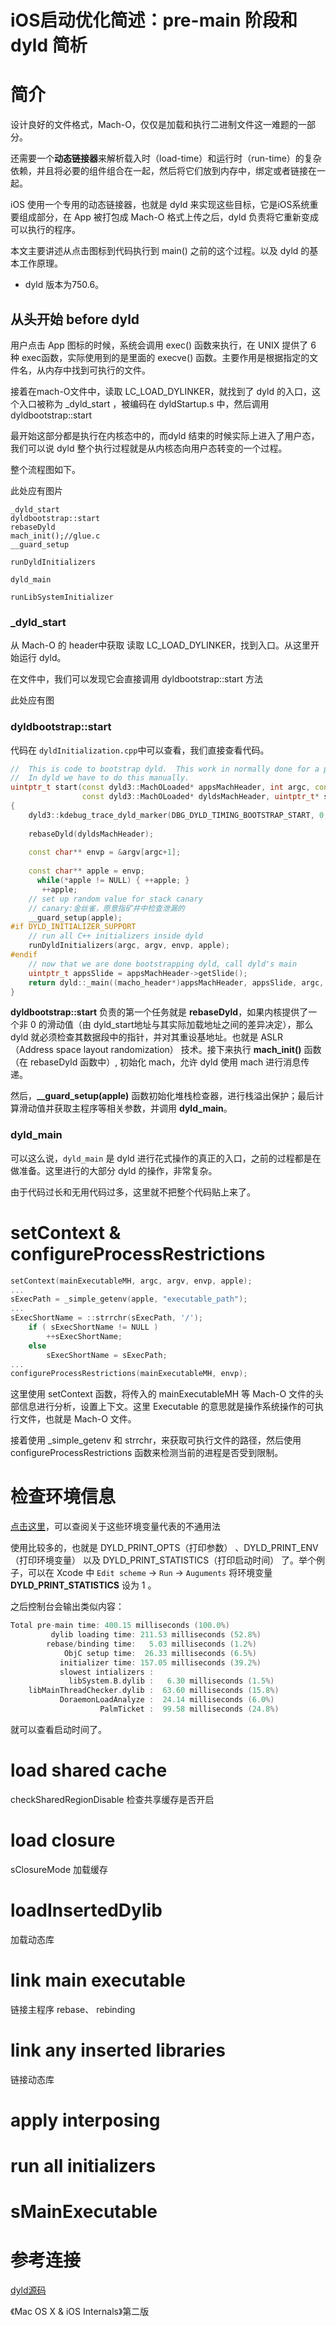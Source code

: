 # iOS启动优化简述：pre-main 阶段和 dyld 简析


# 简介

设计良好的文件格式，Mach-O，仅仅是加载和执行二进制文件这一难题的一部分。

还需要一个**动态链接器**来解析载入时（load-time）和运行时（run-time）的复杂依赖，并且将必要的组件组合在一起，然后将它们放到内存中，绑定或者链接在一起。

iOS 使用一个专用的动态链接器，也就是 dyld 来实现这些目标，它是iOS系统重要组成部分，在 App 被打包成 Mach-O 格式上传之后，dyld 负责将它重新变成可以执行的程序。

本文主要讲述从点击图标到代码执行到 main() 之前的这个过程。以及 dyld 的基本工作原理。

<!--它是如何链接和绑定符号的，还有苹果最重要的组件之一 ———— `CoreSymbolication`。
以及dyld3提出的共享缓存-dyld shared cache。-->


* dyld 版本为750.6。




## 从头开始 before dyld



用户点击 App 图标的时候，系统会调用 exec() 函数来执行，在 UNIX 提供了 6 种 exec函数，实际使用到的是里面的 execve() 函数。主要作用是根据指定的文件名，从内存中找到可执行的文件。

接着在mach-O文件中，读取 LC_LOAD_DYLINKER，就找到了 dyld 的入口，这个入口被称为 _dyld_start ，被编码在 dyldStartup.s 中，然后调用 dyldbootstrap::start

最开始这部分都是执行在内核态中的，而dyld 结束的时候实际上进入了用户态，我们可以说 dyld 整个执行过程就是从内核态向用户态转变的一个过程。

整个流程图如下。

此处应有图片

```
_dyld_start
dyldbootstrap::start
rebaseDyld
mach_init();//glue.c
__guard_setup

runDyldInitializers

dyld_main

runLibSystemInitializer

```




### _dyld_start

从 Mach-O 的 header中获取 读取 LC_LOAD_DYLINKER，找到入口。从这里开始运行 dyld。

在文件中，我们可以发现它会直接调用 dyldbootstrap::start 方法

此处应有图


### dyldbootstrap::start

代码在 `dyldInitialization.cpp`中可以查看，我们直接查看代码。

```C++
//  This is code to bootstrap dyld.  This work in normally done for a program by dyld and crt.
//  In dyld we have to do this manually.
uintptr_t start(const dyld3::MachOLoaded* appsMachHeader, int argc, const char* argv[],
				const dyld3::MachOLoaded* dyldsMachHeader, uintptr_t* startGlue)
{
    dyld3::kdebug_trace_dyld_marker(DBG_DYLD_TIMING_BOOTSTRAP_START, 0, 0, 0, 0);
    
    rebaseDyld(dyldsMachHeader);
    
    const char** envp = &argv[argc+1];
    
    const char** apple = envp;
	  while(*apple != NULL) { ++apple; }
	   ++apple;
	// set up random value for stack canary
	// canary:金丝雀，原意指矿井中检查泄漏的
	__guard_setup(apple);
#if DYLD_INITIALIZER_SUPPORT
	// run all C++ initializers inside dyld
	runDyldInitializers(argc, argv, envp, apple);
#endif
	// now that we are done bootstrapping dyld, call dyld's main
	uintptr_t appsSlide = appsMachHeader->getSlide();
	return dyld::_main((macho_header*)appsMachHeader, appsSlide, argc, argv, envp, apple, startGlue);
}
```


**dyldbootstrap::start** 负责的第一个任务就是 **rebaseDyld**，如果内核提供了一个非 0 的滑动值（由 dyld_start地址与其实际加载地址之间的差异决定），那么 dyld 就必须检查其数据段中的指针，并对其重设基地址。也就是 ASLR（Address space layout randomization） 技术。接下来执行 **mach_init()** 函数（在 rebaseDyld 函数中）, 初始化 mach，允许 dyld 使用 mach 进行消息传递。

然后，**__guard_setup(apple)** 函数初始化堆栈检查器，进行栈溢出保护；最后计算滑动值并获取主程序等相关参数，并调用 **dyld_main**。

### dyld_main

可以这么说，`dyld_main` 是 dyld 进行花式操作的真正的入口，之前的过程都是在做准备。这里进行的大部分 dyld 的操作，非常复杂。

由于代码过长和无用代码过多，这里就不把整个代码贴上来了。

# setContext & configureProcessRestrictions

```C++
setContext(mainExecutableMH, argc, argv, envp, apple);
...
sExecPath = _simple_getenv(apple, "executable_path");
...
sExecShortName = ::strrchr(sExecPath, '/');
	if ( sExecShortName != NULL )
		++sExecShortName;
	else
		sExecShortName = sExecPath;
...		
configureProcessRestrictions(mainExecutableMH, envp);
```

这里使用 setContext 函数，将传入的 mainExecutableMH 等 Mach-O 文件的头部信息进行分析，设置上下文。这里 Executable 的意思就是操作系统操作的可执行文件，也就是 Mach-O 文件。

接着使用 _simple_getenv 和 strrchr，来获取可执行文件的路径，然后使用 configureProcessRestrictions 函数来检测当前的进程是否受到限制。

# 检查环境信息

[点击这里](https://www.manpagez.com/man/1/dyld/osx-10.3.php)，可以查阅关于这些环境变量代表的不通用法

使用比较多的，也就是 DYLD_PRINT_OPTS（打印参数） 、DYLD_PRINT_ENV（打印环境变量） 以及 DYLD_PRINT_STATISTICS（打印启动时间） 了。举个例子，可以在 Xcode 中 `Edit scheme` -> `Run` -> `Auguments` 将环境变量 **DYLD_PRINT_STATISTICS** 设为 1 。

之后控制台会输出类似内容：
```C++
Total pre-main time: 400.15 milliseconds (100.0%)
         dylib loading time: 211.53 milliseconds (52.8%)
        rebase/binding time:   5.03 milliseconds (1.2%)
            ObjC setup time:  26.33 milliseconds (6.5%)
           initializer time: 157.05 milliseconds (39.2%)
           slowest intializers :
             libSystem.B.dylib :   6.30 milliseconds (1.5%)
    libMainThreadChecker.dylib :  63.60 milliseconds (15.8%)
           DoraemonLoadAnalyze :  24.14 milliseconds (6.0%)
                    PalmTicket :  99.58 milliseconds (24.8%)
```
就可以查看启动时间了。






# load shared cache
checkSharedRegionDisable 检查共享缓存是否开启

# load closure





sClosureMode
加载缓存

# loadInsertedDylib

加载动态库

# link main executable
链接主程序 rebase、 rebinding



# link any inserted libraries

链接动态库


# apply interposing


# run all initializers
 
 
 
 
# sMainExecutable




# 参考连接

[dyld源码](https://opensource.apple.com/tarballs/dyld/)


《Mac OS X & iOS Internals》第二版
